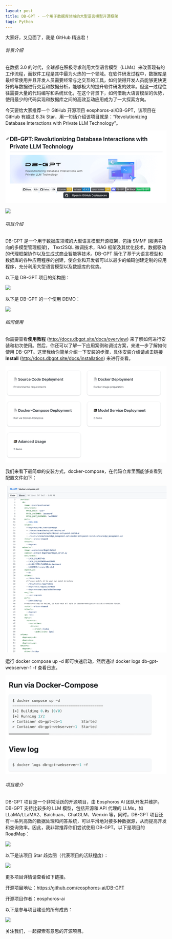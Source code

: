 ```yaml
---
layout: post
title: DB-GPT - 一个用于数据库领域的大型语言模型开源框架
tags: Python
---
```


大家好，又见面了，我是 GitHub 精选君！

###### 背景介绍

在数据 3.0 的时代，全球都在积极寻求利用大型语言模型（LLMs）来改善现有的工作流程，而软件工程是其中最为火热的一个领域。在软件研发过程中，数据库是最经常使用并且开发人员需要经常与之交互的工具，如何使得开发人员能够更快更好的与数据进行交互和数据分析，能够极大的提升软件研发的效率。但这一过程往往需要大量的代码编写和系统优化，在这个背景下，如何借助大语言模型的优势，使用最少的代码实现和数据库之间的高效互动应用成为了一大探索方向。

今天要给大家推荐一个 GitHub 开源项目 eosphoros-ai/DB-GPT，该项目在 GitHub 有超过 8.3k Star，用一句话介绍该项目就是：“Revolutionizing Database Interactions with Private LLM Technology”。

![](https://raw.githubusercontent.com/ZhuPeng/pic/master/images/compress_image-20240108223822616.png)

![](https://github.com/eosphoros-ai/DB-GPT/assets/13723926/1f77079e-d018-4eee-982b-9b6a66bf1063)

###### 项目介绍

DB-GPT 是一个用于数据库领域的大型语言模型开源框架，包括 SMMF (服务导向的多模型管理框架)， Text2SQL 微调技术，RAG 框架及其优化技术，数据驱动的代理框架协作以及生成式商业智能等技术。DB-GPT 简化了基于大语言模型和数据库的各种应用程序的创建，使企业和开发者可以以最少的编码创建定制的应用程序，充分利用大型语言模型以及数据库的优势。

以下是 DB-GPT 项目的架构图：

![](https://raw.githubusercontent.com/eosphoros-ai/DB-GPT/master/./assets/DB-GPT.png)

以下是 DB-GPT 的一个使用 DEMO：

![](https://github.com/eosphoros-ai/DB-GPT/assets/13723926/3044e83b-a71e-41fe-a1e2-98e479e0ab59)

###### 如何使用

你需要查看**使用教程** (http://docs.dbgpt.site/docs/overview) 来了解如何进行安装和初次使用。然后，你还可以了解一下应用案例和调试方案，来进一步了解如何使用 DB-GPT。这里我给你简单介绍一下安装的步骤，具体安装介绍请点击链接**Install** (http://docs.dbgpt.site/docs/installation) 来进行查看。

![](https://raw.githubusercontent.com/ZhuPeng/pic/master/images/compress_image-20240108224350875.png)

我们来看下最简单的安装方式，docker-compose，在代码仓库里面能够查看到配置文件如下：

![](https://raw.githubusercontent.com/ZhuPeng/pic/master/images/compress_image-20240108224617122.png)

运行 docker compose up -d 即可快速启动，然后通过 docker logs db-gpt-webserver-1 -f 查看日志。

![](https://raw.githubusercontent.com/ZhuPeng/pic/master/images/compress_image-20240108224640601.png)

###### 项目推介

DB-GPT 项目是一个非常活跃的开源项目，由 Eosphoros AI 团队开发并维护。DB-GPT 支持比较多的 LLM 模型，包括开源和 API 代理的 LLMs，如 LLaMA/LLaMA2、Baichuan、ChatGLM、Wenxin 等，同时，DB-GPT 项目还有一系列高效的数据处理和问答系统，可以平滑地对接多种数据源，从而提高开发和查询效率。因此，我非常推荐你们尝试使用 DB-GPT。以下是项目的 RoadMap：

![](https://raw.githubusercontent.com/eosphoros-ai/DB-GPT/master/./assets/roadmap.jpg)


以下是该项目 Star 趋势图（代表项目的活跃程度）：

![](https://api.star-history.com/svg?repos=eosphoros-ai/DB-GPT&type=Timeline)

更多项目详情请查看如下链接。

开源项目地址：https://github.com/eosphoros-ai/DB-GPT 

开源项目作者：eosphoros-ai

以下是参与项目建设的所有成员：

![](https://contrib.rocks/image?repo=eosphoros-ai/DB-GPT)

关注我们，一起探索有意思的开源项目。

